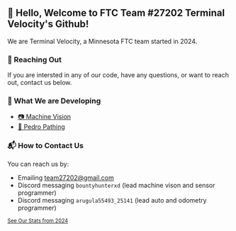 ## :wave: Hello, Welcome to FTC Team #27202 Terminal Velocity's Github!
We are Terminal Velocity, a Minnesota FTC team started in 2024.

### 🌈 Reaching Out
If you are intersted in any of our code, have any questions, or want to reach out, contact us below.

### 🔬 What We are Developing
- [📷 Machine Vision](https://github.com/org-ftc-27202/TARS/tree/aprilTags)
- [🛞 Pedro Pathing](https://github.com/org-ftc-27202/2025DECODEFtcRobotController)

### 

### 📬 How to Contact Us
You can reach us by:
- Emailing team27202@gmail.com
- Discord messaging `bountyhunterxd` (lead machine vison and sensor programmer)
- Discord messaging `arugula55493_25141` (lead auto and odometry programmer)

<sub>[See Our Stats from 2024](https://ftcscout.org/teams/27202)</sub>
